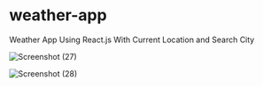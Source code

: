 # weather-app
Weather App Using React.js With Current Location and Search City

![Screenshot (27)](https://user-images.githubusercontent.com/89032579/233763691-89e934ec-d88c-4f86-ac39-6228f310e62a.png)


![Screenshot (28)](https://user-images.githubusercontent.com/89032579/233763663-3385d406-1959-4f8a-9c6b-b2610181bad3.png)

